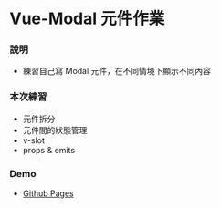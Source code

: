 # Vue-Modal 元件作業

### 說明

- 練習自己寫 Modal 元件，在不同情境下顯示不同內容

### 本次練習

- 元件拆分
- 元件間的狀態管理
- v-slot
- props & emits

### Demo

- [Github Pages](https://woowooyong.github.io/Vue-week2-Component-Modal/)
